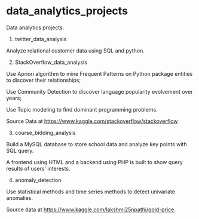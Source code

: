 # data_analytics_projects

Data analytics projects.

1. twitter_data_analysis

Analyze relational customer data using SQL and python.

2. StackOverflow_data_analysis

Use Apriori algorithm to mine Frequent Patterns on Python package entities to discover their relationships; 

Use Community Detection to discover language popularity evolvement over years;

Use Topic modeling to find dominant programming problems.

Source Data at https://www.kaggle.com/stackoverflow/stackoverflow

3. course_bidding_analysis

Build a MySQL database to store school data and analyze key points with SQL query. 

A frontend using HTML and a backend using PHP is built to show query results of users' interests.

4. anomaly_detection

Use statistical methods and time series methods to detect univariate anomalies.

Source data at https://www.kaggle.com/lakshmi25npathi/gold-price.
